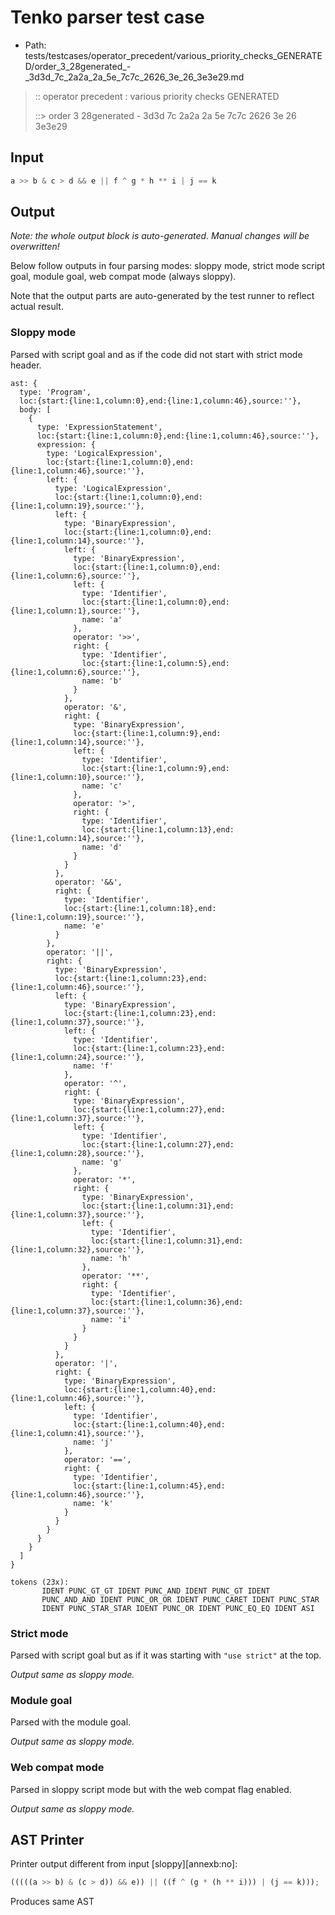# Tenko parser test case

- Path: tests/testcases/operator_precedent/various_priority_checks_GENERATED/order_3_28generated_-_3d3d_7c_2a2a_2a_5e_7c7c_2626_3e_26_3e3e29.md

> :: operator precedent : various priority checks GENERATED
>
> ::> order 3 28generated - 3d3d 7c 2a2a 2a 5e 7c7c 2626 3e 26 3e3e29

## Input

`````js
a >> b & c > d && e || f ^ g * h ** i | j == k
`````

## Output

_Note: the whole output block is auto-generated. Manual changes will be overwritten!_

Below follow outputs in four parsing modes: sloppy mode, strict mode script goal, module goal, web compat mode (always sloppy).

Note that the output parts are auto-generated by the test runner to reflect actual result.

### Sloppy mode

Parsed with script goal and as if the code did not start with strict mode header.

`````
ast: {
  type: 'Program',
  loc:{start:{line:1,column:0},end:{line:1,column:46},source:''},
  body: [
    {
      type: 'ExpressionStatement',
      loc:{start:{line:1,column:0},end:{line:1,column:46},source:''},
      expression: {
        type: 'LogicalExpression',
        loc:{start:{line:1,column:0},end:{line:1,column:46},source:''},
        left: {
          type: 'LogicalExpression',
          loc:{start:{line:1,column:0},end:{line:1,column:19},source:''},
          left: {
            type: 'BinaryExpression',
            loc:{start:{line:1,column:0},end:{line:1,column:14},source:''},
            left: {
              type: 'BinaryExpression',
              loc:{start:{line:1,column:0},end:{line:1,column:6},source:''},
              left: {
                type: 'Identifier',
                loc:{start:{line:1,column:0},end:{line:1,column:1},source:''},
                name: 'a'
              },
              operator: '>>',
              right: {
                type: 'Identifier',
                loc:{start:{line:1,column:5},end:{line:1,column:6},source:''},
                name: 'b'
              }
            },
            operator: '&',
            right: {
              type: 'BinaryExpression',
              loc:{start:{line:1,column:9},end:{line:1,column:14},source:''},
              left: {
                type: 'Identifier',
                loc:{start:{line:1,column:9},end:{line:1,column:10},source:''},
                name: 'c'
              },
              operator: '>',
              right: {
                type: 'Identifier',
                loc:{start:{line:1,column:13},end:{line:1,column:14},source:''},
                name: 'd'
              }
            }
          },
          operator: '&&',
          right: {
            type: 'Identifier',
            loc:{start:{line:1,column:18},end:{line:1,column:19},source:''},
            name: 'e'
          }
        },
        operator: '||',
        right: {
          type: 'BinaryExpression',
          loc:{start:{line:1,column:23},end:{line:1,column:46},source:''},
          left: {
            type: 'BinaryExpression',
            loc:{start:{line:1,column:23},end:{line:1,column:37},source:''},
            left: {
              type: 'Identifier',
              loc:{start:{line:1,column:23},end:{line:1,column:24},source:''},
              name: 'f'
            },
            operator: '^',
            right: {
              type: 'BinaryExpression',
              loc:{start:{line:1,column:27},end:{line:1,column:37},source:''},
              left: {
                type: 'Identifier',
                loc:{start:{line:1,column:27},end:{line:1,column:28},source:''},
                name: 'g'
              },
              operator: '*',
              right: {
                type: 'BinaryExpression',
                loc:{start:{line:1,column:31},end:{line:1,column:37},source:''},
                left: {
                  type: 'Identifier',
                  loc:{start:{line:1,column:31},end:{line:1,column:32},source:''},
                  name: 'h'
                },
                operator: '**',
                right: {
                  type: 'Identifier',
                  loc:{start:{line:1,column:36},end:{line:1,column:37},source:''},
                  name: 'i'
                }
              }
            }
          },
          operator: '|',
          right: {
            type: 'BinaryExpression',
            loc:{start:{line:1,column:40},end:{line:1,column:46},source:''},
            left: {
              type: 'Identifier',
              loc:{start:{line:1,column:40},end:{line:1,column:41},source:''},
              name: 'j'
            },
            operator: '==',
            right: {
              type: 'Identifier',
              loc:{start:{line:1,column:45},end:{line:1,column:46},source:''},
              name: 'k'
            }
          }
        }
      }
    }
  ]
}

tokens (23x):
       IDENT PUNC_GT_GT IDENT PUNC_AND IDENT PUNC_GT IDENT
       PUNC_AND_AND IDENT PUNC_OR_OR IDENT PUNC_CARET IDENT PUNC_STAR
       IDENT PUNC_STAR_STAR IDENT PUNC_OR IDENT PUNC_EQ_EQ IDENT ASI
`````

### Strict mode

Parsed with script goal but as if it was starting with `"use strict"` at the top.

_Output same as sloppy mode._

### Module goal

Parsed with the module goal.

_Output same as sloppy mode._

### Web compat mode

Parsed in sloppy script mode but with the web compat flag enabled.

_Output same as sloppy mode._

## AST Printer

Printer output different from input [sloppy][annexb:no]:

````js
(((((a >> b) & (c > d)) && e)) || ((f ^ (g * (h ** i))) | (j == k)));
````

Produces same AST
